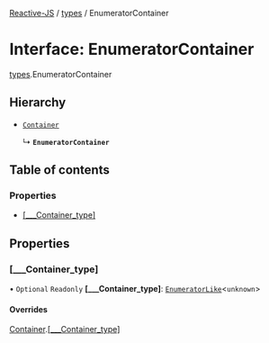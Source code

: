 [Reactive-JS](../README.md) / [types](../modules/types.md) / EnumeratorContainer

# Interface: EnumeratorContainer

[types](../modules/types.md).EnumeratorContainer

## Hierarchy

- [`Container`](types.Container.md)

  ↳ **`EnumeratorContainer`**

## Table of contents

### Properties

- [[\_\_\_Container\_type]](types.EnumeratorContainer-1.md#[___container_type])

## Properties

### [\_\_\_Container\_type]

• `Optional` `Readonly` **[\_\_\_Container\_type]**: [`EnumeratorLike`](types.EnumeratorLike.md)<`unknown`\>

#### Overrides

[Container](types.Container.md).[[___Container_type]](types.Container.md#[___container_type])
